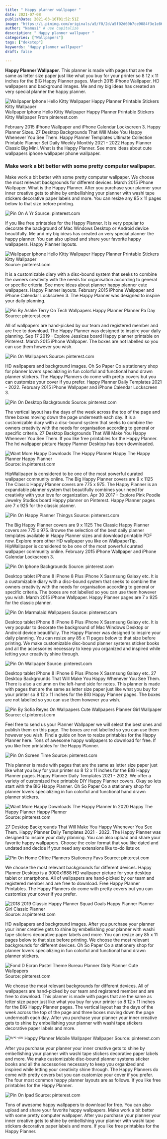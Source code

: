 ```yaml
---
title: " Happy planner wallpaper "
date: 2021-07-08
publishDate: 2021-03-16T01:52:51Z
image: "https://i.pinimg.com/originals/a5/f0/2d/a5f02d60b7ce9084f3e1e860b7f003c6.jpg"
author: "Namusi" # use capitalize
description: " Happy planner wallpaper "
categories: ["Wallpapers"]
tags: ["dekstop"]
keywords: "Happy planner wallpaper"
draft: false

---
```



**Happy Planner Wallpaper**. This planner is made with pages that are the same as letter size paper just like what you buy for your printer so 8 12 x 11 inches for the BIG Happy Planner pages. March 2015 iPhone Wallpaper. HD wallpapers and background images. Me and my big ideas has created an very special planner the happy planner.

![Wallpaper Iphone Hello Kitty Wallpaper Happy Planner Printable Stickers Kitty Wallpaper](https://i.pinimg.com/originals/ff/61/e9/ff61e94a638e1ca4b363ffeca9972526.jpg "Wallpaper Iphone Hello Kitty Wallpaper Happy Planner Printable Stickers Kitty Wallpaper")
Wallpaper Iphone Hello Kitty Wallpaper Happy Planner Printable Stickers Kitty Wallpaper From pinterest.com


February 2015 iPhone Wallpaper and iPhone Calendar Lockscreen 3. Happy Planner Sizes. 27 Desktop Backgrounds That Will Make You Happy Whenever You See Them. Happy Planner Templates Ultimate Collection Printable Planner Set Daily Weekly Monthly 2021 - 2022 Happy Planner Classic Big Mini. What is the Happy Planner. See more ideas about cute wallpapers iphone wallpaper phone wallpaper.

### Make work a bit better with some pretty computer wallpaper.

Make work a bit better with some pretty computer wallpaper. We choose the most relevant backgrounds for different devices. March 2015 iPhone Wallpaper. What is the Happy Planner. After you purchase your planner your inner creative gets to shine by embellishing your planner with washi tape stickers decorative paper labels and more. You can resize any 85 x 11 pages below to that size before printing.


![Pin On A Yr](https://i.pinimg.com/originals/f3/7f/32/f37f32302069bb99e101ea83c2e9e48f.png "Pin On A Yr")
Source: pinterest.com

If you like free printables for the Happy Planner. It is very popular to decorate the background of Mac Windows Desktop or Android device beautifully. Me and my big ideas has created an very special planner the happy planner. You can also upload and share your favorite happy wallpapers. Happy Planner layouts.

![Wallpaper Iphone Hello Kitty Wallpaper Happy Planner Printable Stickers Kitty Wallpaper](https://i.pinimg.com/originals/ff/61/e9/ff61e94a638e1ca4b363ffeca9972526.jpg "Wallpaper Iphone Hello Kitty Wallpaper Happy Planner Printable Stickers Kitty Wallpaper")
Source: pinterest.com

It is a customizable diary with a disc-bound system that seeks to combine the owners creativity with the needs for organisation according to general or specific criteria. See more ideas about planner happy planner cute wallpapers. Happy Planner layouts. February 2015 iPhone Wallpaper and iPhone Calendar Lockscreen 3. The Happy Planner was designed to inspire your daily planning.

![Pin By Ashlie Terry On Tech Wallpapers Happy Planner Planner Pa Day](https://i.pinimg.com/originals/e8/b6/ea/e8b6ea25e20bb5c4ad0b78fe793f3d81.jpg "Pin By Ashlie Terry On Tech Wallpapers Happy Planner Planner Pa Day")
Source: pinterest.com

All of wallpapers are hand-picked by our team and registered member and are free to download. The Happy Planner was designed to inspire your daily planning. Sep 17 2019 - Explore Jessicas board Happy planner printable on Pinterest. March 2015 iPhone Wallpaper. The boxes are not labelled so you can use them however you wish.

![Pin On Wallpapers](https://i.pinimg.com/originals/c6/db/b1/c6dbb184570a6105b04680aad0b1c4f7.jpg "Pin On Wallpapers")
Source: pinterest.com

HD wallpapers and background images. Oh So Paper Co a stationery shop for planner lovers specializing in fun colorful and functional hand drawn planner stickers. The Happy Planners do come with pretty covers but you can customize your cover if you prefer. Happy Planner Daily Templates 2021 - 2022. February 2015 iPhone Wallpaper and iPhone Calendar Lockscreen 3.

![Pin On Desktop Backgrounds](https://i.pinimg.com/originals/4c/01/d0/4c01d0509bd43eb1826e990fc206f040.jpg "Pin On Desktop Backgrounds")
Source: pinterest.com

The vertical layout has the days of the week across the top of the page and three boxes moving down the page underneath each day. It is a customizable diary with a disc-bound system that seeks to combine the owners creativity with the needs for organisation according to general or specific criteria. 27 Desktop Backgrounds That Will Make You Happy Whenever You See Them. If you like free printables for the Happy Planner. The hd wallpaper picture Happy Planner Desktop has been downloaded.

![Want More Happy Downloads The Happy Planner Happy The Happy Planner Happy Planner](https://i.pinimg.com/originals/77/af/73/77af73116fe21daaf716930c0ef7fe58.png "Want More Happy Downloads The Happy Planner Happy The Happy Planner Happy Planner")
Source: in.pinterest.com

HipWallpaper is considered to be one of the most powerful curated wallpaper community online. The Big Happy Planner covers are 9 x 1125 The Classic Happy Planner covers are 775 x 975. The Happy Planner is an expandable planner system that beautifully combines your need for creativity with your love for organization. Apr 30 2017 - Explore Pink Poodle Jewelry Studios board Happy planner on Pinterest. Happy Planner pages are 7 x 925 for the classic planner.

![Pin On Happy Planner Thingys](https://i.pinimg.com/originals/8c/83/1a/8c831a7fa6be2bbbabfbd403c66d6021.png "Pin On Happy Planner Thingys")
Source: pinterest.com

The Big Happy Planner covers are 9 x 1125 The Classic Happy Planner covers are 775 x 975. Browse the selection of the best daily planner templates available in Happy Planner sizes and download printable PDF now. Explore more other HD wallpaper you like on WallpaperTip. HipWallpaper is considered to be one of the most powerful curated wallpaper community online. February 2015 iPhone Wallpaper and iPhone Calendar Lockscreen 3.

![Pin On Iphone Backgrounds](https://i.pinimg.com/originals/8f/fd/fa/8ffdfada8cbd72becbc2b8484522be52.png "Pin On Iphone Backgrounds")
Source: pinterest.com

Desktop tablet iPhone 8 iPhone 8 Plus iPhone X Sasmsung Galaxy etc. It is a customizable diary with a disc-bound system that seeks to combine the owners creativity with the needs for organisation according to general or specific criteria. The boxes are not labelled so you can use them however you wish. March 2015 iPhone Wallpaper. Happy Planner pages are 7 x 925 for the classic planner.

![Pin On Marmalaid Wallpapers](https://i.pinimg.com/originals/66/ba/4b/66ba4bee46c6faf0cab5f6f336b791ad.jpg "Pin On Marmalaid Wallpapers")
Source: pinterest.com

Desktop tablet iPhone 8 iPhone 8 Plus iPhone X Sasmsung Galaxy etc. It is very popular to decorate the background of Mac Windows Desktop or Android device beautifully. The Happy Planner was designed to inspire your daily planning. You can resize any 85 x 11 pages below to that size before printing. We make customizable disc-bound planner systems sticker books and all the accessories necessary to keep you organized and inspired while letting your creativity shine through.

![Pin On Wallpaper](https://i.pinimg.com/originals/3d/44/72/3d4472b7015092814d3837cec228d460.jpg "Pin On Wallpaper")
Source: pinterest.com

Desktop tablet iPhone 8 iPhone 8 Plus iPhone X Sasmsung Galaxy etc. 27 Desktop Backgrounds That Will Make You Happy Whenever You See Them. There is also a column on the left-hand side for notes. This planner is made with pages that are the same as letter size paper just like what you buy for your printer so 8 12 x 11 inches for the BIG Happy Planner pages. The boxes are not labelled so you can use them however you wish.

![Pin By Sofia Reyes On Wallpapers Cute Wallpapers Planner Girl Wallpaper](https://i.pinimg.com/originals/e2/5a/f3/e25af3d9d0a22e538ff9ae3729a1e62d.jpg "Pin By Sofia Reyes On Wallpapers Cute Wallpapers Planner Girl Wallpaper")
Source: cl.pinterest.com

Feel free to send us your Planner Wallpaper we will select the best ones and publish them on this page. The boxes are not labelled so you can use them however you wish. Find a guide on how to resize printables for the Happy Planner here. Tons of awesome happy wallpapers to download for free. If you like free printables for the Happy Planner.

![Pin On Screen Time](https://i.pinimg.com/originals/69/ce/e2/69cee263906b6861419cbb8ea5771878.jpg "Pin On Screen Time")
Source: pinterest.com

This planner is made with pages that are the same as letter size paper just like what you buy for your printer so 8 12 x 11 inches for the BIG Happy Planner pages. Happy Planner Daily Templates 2021 - 2022. We offer a variety of customized free printable DIY Happy Planner covers. Okay so lets start with the BIG Happy Planner. Oh So Paper Co a stationery shop for planner lovers specializing in fun colorful and functional hand drawn planner stickers.

![Want More Happy Downloads The Happy Planner In 2020 Happy The Happy Planner Happy Planner](https://i.pinimg.com/originals/d2/af/c1/d2afc1c0933a22c88ff50b32b0a62c64.png "Want More Happy Downloads The Happy Planner In 2020 Happy The Happy Planner Happy Planner")
Source: pinterest.com

27 Desktop Backgrounds That Will Make You Happy Whenever You See Them. Happy Planner Daily Templates 2021 - 2022. The Happy Planner was designed to inspire your daily planning. You can also upload and share your favorite happy wallpapers. Choose the color format that you like dated and undated and decide if your need any extensions like to-do lists or.

![Pin On Home Office Planners Stationery Favs](https://i.pinimg.com/originals/29/4f/dd/294fddb09b6ad4fb940f34648d4f2739.jpg "Pin On Home Office Planners Stationery Favs")
Source: pinterest.com

We choose the most relevant backgrounds for different devices. Happy Planner Desktop is a 3000x1688 HD wallpaper picture for your desktop tablet or smartphone. All of wallpapers are hand-picked by our team and registered member and are free to download. Free Happy Planner Printables. The Happy Planners do come with pretty covers but you can customize your cover if you prefer.

![2018 2019 Classic Happy Planner Squad Goals Happy Planner Planner Girl Classic Planner](https://i.pinimg.com/originals/bb/de/7e/bbde7e789cccb8a07c5c00b2e751900d.jpg "2018 2019 Classic Happy Planner Squad Goals Happy Planner Planner Girl Classic Planner")
Source: ar.pinterest.com

HD wallpapers and background images. After you purchase your planner your inner creative gets to shine by embellishing your planner with washi tape stickers decorative paper labels and more. You can resize any 85 x 11 pages below to that size before printing. We choose the most relevant backgrounds for different devices. Oh So Paper Co a stationery shop for planner lovers specializing in fun colorful and functional hand drawn planner stickers.

![Fond D Ecran Pastel Theme Bureau Planner Girly Planner Cute Wallpapers](https://i.pinimg.com/originals/b1/42/44/b14244b17aff13d5335c085455734b8d.jpg "Fond D Ecran Pastel Theme Bureau Planner Girly Planner Cute Wallpapers")
Source: pinterest.com

We choose the most relevant backgrounds for different devices. All of wallpapers are hand-picked by our team and registered member and are free to download. This planner is made with pages that are the same as letter size paper just like what you buy for your printer so 8 12 x 11 inches for the BIG Happy Planner pages. The vertical layout has the days of the week across the top of the page and three boxes moving down the page underneath each day. After you purchase your planner your inner creative gets to shine by embellishing your planner with washi tape stickers decorative paper labels and more.

![ᴮᵞᵛᴵ ᵞᴼᵁ Happy Planner Mobile Wallpaper Wallpaper](https://i.pinimg.com/originals/69/cc/1e/69cc1ede0a4779d47354cbd03514654c.jpg "ᴮᵞᵛᴵ ᵞᴼᵁ Happy Planner Mobile Wallpaper Wallpaper")
Source: pinterest.com

After you purchase your planner your inner creative gets to shine by embellishing your planner with washi tape stickers decorative paper labels and more. We make customizable disc-bound planner systems sticker books and all the accessories necessary to keep you organized and inspired while letting your creativity shine through. The Happy Planners do come with pretty covers but you can customize your cover if you prefer. The four most common happy planner layouts are as follows. If you like free printables for the Happy Planner.

![Pin On Ipad](https://i.pinimg.com/originals/a5/f0/2d/a5f02d60b7ce9084f3e1e860b7f003c6.jpg "Pin On Ipad")
Source: pinterest.com

Tons of awesome happy wallpapers to download for free. You can also upload and share your favorite happy wallpapers. Make work a bit better with some pretty computer wallpaper. After you purchase your planner your inner creative gets to shine by embellishing your planner with washi tape stickers decorative paper labels and more. If you like free printables for the Happy Planner.

